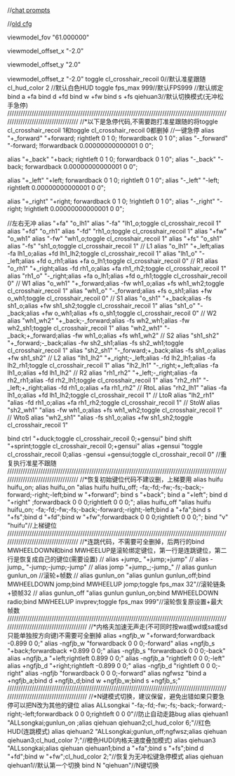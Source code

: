 //[chat prompts](https://github.com/Pleiadem/Chat_Prompts/blob/main/README_chat.md)

//[old cfg](https://github.com/Pleiadem/Chat_Prompts/blob/main/README_oldcfg.md)






viewmodel_fov "61.000000"

viewmodel_offset_x "-2.0"

viewmodel_offset_y "2.0"

viewmodel_offset_z "-2.0"
toggle cl_crosshair_recoil 0//默认准星跟随
cl_hud_color 2 //默认白色HUD
toggle fps_max 999//默认FPS999
//默认绑定
bind a +fa
bind d +fd
bind w +fw
bind s +fs
qiehuan3//默认切换模式(无冲松手急停)
///////////////////////////////////////////////////////////////////////////////////////////////////////////////////////////////////
//*以下是急停代码,不需要跑打准星跟随的将toggle cl_crosshair_recoil 1和toggle cl_crosshair_recoil 0都删掉
//一键急停
alias "+_forward" "+forward; rightleft 0 1 0; !forwardback 0 1 0";
alias "-_forward" "-forward; !forwardback 0.00000000000001 0 0";

alias "+_back" "+back; rightleft 0 1 0; forwardback 0 1 0";
alias "-_back" "-back; forwardback 0.00000000000001 0 0";

alias "+_left" "+left; forwardback 0 1 0; rightleft 0 1 0";
alias "-_left" "-left; rightleft 0.00000000000001 0 0";

alias "+_right" "+right; forwardback 0 1 0; !rightleft 0 1 0";
alias "-_right" "-right; !rightleft 0.00000000000001 0 0";

//左右无冲
alias "+fa" "o_lh1"
alias "-fa" "lh1_o;toggle cl_crosshair_recoil 1"
alias "+fd" "o_rh1"
alias "-fd" "rh1_o;toggle cl_crosshair_recoil 1"
alias "+fw" "o_wh1"
alias "-fw" "wh1_o;toggle cl_crosshair_recoil 1"
alias "+fs" "o_sh1"
alias "-fs" "sh1_o;toggle cl_crosshair_recoil 1"
// L1
alias "o_lh1" "+_left;alias -fa lh1_o;alias +fd lh1_lh2;toggle cl_crosshair_recoil 1"
alias "lh1_o" "-_left;alias +fd o_rh1;alias +fa o_lh1;toggle cl_crosshair_recoil 0"
// R1
alias "o_rh1" "+_right;alias -fd rh1_o;alias +fa rh1_rh2;toggle cl_crosshair_recoil 1"
alias "rh1_o" "-_right;alias +fa o_lh1;alias +fd o_rh1;toggle cl_crosshair_recoil 0"
// W1
alias "o_wh1" "+_forward;alias -fw wh1_o;alias +fs wh1_wh2;toggle cl_crosshair_recoil 1"
alias "wh1_o" "-_forward;alias +fs o_sh1;alias +fw o_wh1;toggle cl_crosshair_recoil 0"
// S1
alias "o_sh1" "+_back;alias -fs sh1_o;alias +fw sh1_sh2;toggle cl_crosshair_recoil 1"
alias "sh1_o" "-_back;alias +fw o_wh1;alias +fs o_sh1;toggle cl_crosshair_recoil 0"
// W2
alias "wh1_wh2" "+_back;-_forward;alias -fs wh2_wh1;alias -fw wh2_sh1;toggle cl_crosshair_recoil 1"
alias "wh2_wh1" "-_back;+_forward;alias -fw wh1_o;alias +fs wh1_wh2"
// S2
alias "sh1_sh2" "+_forward;-_back;alias -fw sh2_sh1;alias -fs sh2_wh1;toggle cl_crosshair_recoil 1"
alias "sh2_sh1" "-_forward;+_back;alias -fs sh1_o;alias +fw sh1_sh2"
// L2
alias "lh1_lh2" "+_right;-_left;alias -fd lh2_lh1;alias -fa lh2_rh1;toggle cl_crosshair_recoil 1"
alias "lh2_lh1" "-_right;+_left;alias -fa lh1_o;alias +fd lh1_lh2"
// R2
alias "rh1_rh2" "+_left;-_right;alias -fa rh2_rh1;alias -fd rh2_lh1;toggle cl_crosshair_recoil 1"
alias "rh2_rh1" "-_left;+_right;alias -fd rh1_o;alias +fa rh1_rh2"
// RtoL
alias "rh2_lh1" "alias -fa lh1_o;alias +fd lh1_lh2;toggle cl_crosshair_recoil 1"
// LtoR
alias "lh2_rh1" "alias -fd rh1_o;alias +fa rh1_rh2;toggle cl_crosshair_recoil 1"
// StoW
alias "sh2_wh1" "alias -fw wh1_o;alias +fs wh1_wh2;toggle cl_crosshair_recoil 1"
// WtoS
alias "wh2_sh1" "alias -fs sh1_o;alias +fw sh1_sh2;toggle cl_crosshair_recoil 1"

bind ctrl "+duck;toggle cl_crosshair_recoil 0;+gensui"
bind shift "+sprint;toggle cl_crosshair_recoil 0;+gensui"
alias +gensui "toggle cl_crosshair_recoil 0;alias -gensui +gensui;toggle cl_crosshair_recoil 0" //重复执行准星不跟随
///////////////////////////////////////////////////////////////////////////////////////////////////////////////////////////////////
//*恢复初始键位代码不建议删，上梯要用
alias huifu huifu_on;
alias huifu_on "alias huifu huifu_off; -fa;-fd;-fw;-fs;-back;-forward;-right;-left;bind w "+forward"; bind s "+back"; bind a "+left"; bind d "+right" ;forwardback 0 0 0;rightleft 0 0 0;";
alias huifu_off "alias huifu huifu_on; -fa;-fd;-fw;-fs;-back;-forward;-right;-left;bind a "+fa";bind s "+fs";bind d "+fd";bind w "+fw";forwardback 0 0 0;rightleft 0 0 0;";
bind "v" "huifu"//上梯键位
///////////////////////////////////////////////////////////////////////////////////////////////////////////////////////////////////
//*连跳代码，不需要可全删掉，后两行的bind MWHEELDOWN和bind MWHEELUP是滚轮绑定键位，第一行是连跳键位，第二行是恢复成自己的键位(需要设置)
// alias +jump_ "+jump;+jump"
// alias -jump_ "-jump;-jump;-jump"
// alias jomp "+jump_;-jump_"
// alias gunlun gunlun_on //滚轮+帧数
// alias gunlun_on "alias gunlun gunlun_off;bind MWHEELDOWN jomp;bind MWHEELUP jomp;toggle fps_max 32"//滚轮链条+锁帧32
// alias gunlun_off "alias gunlun gunlun_on;bind MWHEELDOWN radio;bind MWHEELUP invprev;toggle fps_max 999"//滚轮恢复原设置+最大帧数
///////////////////////////////////////////////////////////////////////////////////////////////////////////////////////////////////////
//*内格夫加速无声走(不可同时按wa或wd或sa或sd只能单独按方向键)不需要可全删掉
alias +ngfjb_w "+forward;forwardback -0.899 0 0;"
alias -ngfjb_w "forwardback 0 0 0;-forward"
alias +ngfjb_s "+back;forwardback +0.899 0 0;"
alias -ngfjb_s "forwardback 0 0 0;-back"
alias +ngfjb_a "+left;rightleft 0.899 0 0;"
alias -ngfjb_a "rightleft 0 0 0;-left"
alias +ngfjb_d "+right;rightleft -0.899 0 0;"
alias -ngfjb_d "rightleft 0 0 0;-right"
alias -ngfjb "forwardback 0 0 0;-forward"
alias ngfwsz "bind a +ngfjb_a;bind d +ngfjb_d;bind w +ngfjb_w;bind s +ngfjb_s;"
///////////////////////////////////////////////////////////////////////////////////////////////////////////////////////////////////////
//*N键模式切换，建议保留，避免出错如果只要急停可以把N改为其他的键位
alias ALLsongkai "-fa;-fd;-fw;-fs;-back;-forward;-right;-left;forwardback 0 0 0;rightleft 0 0 0"//防止自动走路bug
alias qiehuan1 "ALLsongkai;gunlun_on ;alias qiehuan qiehuan2;cl_hud_color 6;"//红色HUD(连跳模式)
alias qiehuan2 "ALLsongkai;gunlun_off;ngfwsz;alias qiehuan qiehuan3;cl_hud_color 7;"//橙色HUD(内格夫速度叠加模式)
alias qiehuan3 "ALLsongkai;alias qiehuan qiehuan1;bind a "+fa";bind s "+fs";bind d "+fd";bind w "+fw";cl_hud_color 2;"//恢复为无冲松键急停模式
alias qiehuan qiehuan1//默认第一个切换
bind N "qiehuan"//N键切换
